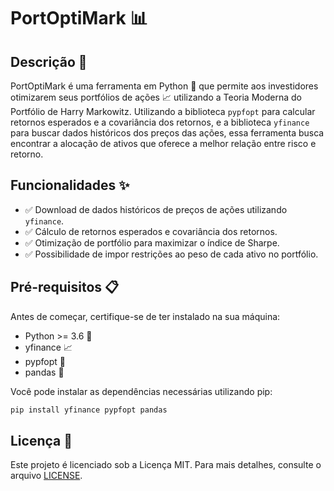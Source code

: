 # PortOptiMark 📊

## Descrição 📝

PortOptiMark é uma ferramenta em Python 🐍 que permite aos investidores otimizarem seus portfólios de ações 📈 utilizando a Teoria Moderna do Portfólio de Harry Markowitz. Utilizando a biblioteca `pypfopt` para calcular retornos esperados e a covariância dos retornos, e a biblioteca `yfinance` para buscar dados históricos dos preços das ações, essa ferramenta busca encontrar a alocação de ativos que oferece a melhor relação entre risco e retorno.

## Funcionalidades ✨

- ✅ Download de dados históricos de preços de ações utilizando `yfinance`.
- ✅ Cálculo de retornos esperados e covariância dos retornos.
- ✅ Otimização de portfólio para maximizar o índice de Sharpe.
- ✅ Possibilidade de impor restrições ao peso de cada ativo no portfólio.

## Pré-requisitos 📋

Antes de começar, certifique-se de ter instalado na sua máquina:
- Python >= 3.6 🐍
- yfinance 📈
- pypfopt 🧮
- pandas 🐼

Você pode instalar as dependências necessárias utilizando pip:
```bash
pip install yfinance pypfopt pandas
```

## Licença 📜

Este projeto é licenciado sob a Licença MIT. Para mais detalhes, consulte o arquivo [LICENSE](LICENSE).
